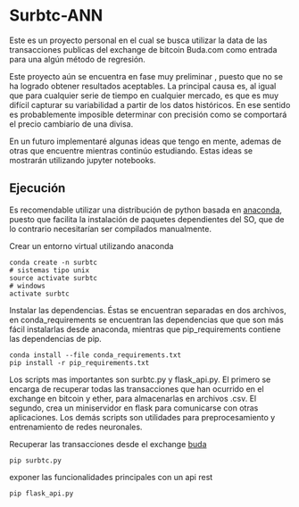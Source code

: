 # Surbtc-ANN
Este es un proyecto personal en el cual se busca utilizar la data de las transacciones publicas del exchange de bitcoin Buda.com como entrada para una algún método de regresión.

Este proyecto aún se encuentra en fase muy preliminar , puesto que no se ha logrado obtener resultados aceptables. La principal causa es, al igual que para cualquier serie de tiempo en cualquier mercado, es que es muy difícil capturar su variabilidad a partir de los datos históricos. En ese sentido es probablemente imposible determinar con precisión como se comportará el precio cambiario de una divisa.

En un futuro implementaré algunas ideas que tengo en mente, ademas de otras que encuentre mientras continúo estudiando. Estas ideas se mostrarán utilizando jupyter notebooks.

## Ejecución
Es recomendable utilizar una distribución de python basada en [anaconda](https://www.anaconda.com/download/), puesto que facilita la instalación de paquetes dependientes del SO, que de lo contrario necesitarían ser compilados manualmente.

Crear un entorno virtual utilizando anaconda

    conda create -n surbtc
    # sistemas tipo unix
    source activate surbtc
    # windows
    activate surbtc

Instalar las dependencias. Éstas se encuentran separadas en dos archivos, en conda_requirements se encuentran las dependencias que que son más fácil instalarlas desde anaconda, mientras que pip_requirements contiene las dependencias de pip.

    conda install --file conda_requirements.txt
    pip install -r pip_requirements.txt

Los scripts mas importantes son surbtc.py y flask_api.py. El primero se encarga de recuperar todas las transacciones que han ocurrido en el exchange en bitcoin y ether, para almacenarlas en archivos .csv. El segundo, crea un miniservidor en flask para comunicarse con otras aplicaciones. Los demás scripts son utilidades para preprocesamiento y entrenamiento de redes neuronales.

Recuperar las transacciones desde el exchange [buda](https://www.buda.com)

    pip surbtc.py

exponer las funcionalidades principales con un api rest

    pip flask_api.py

